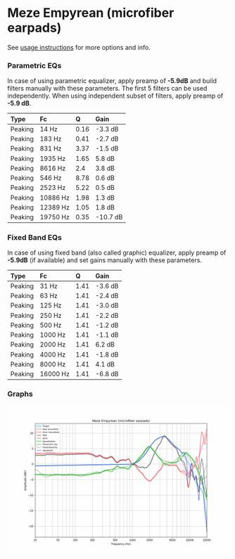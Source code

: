 # Meze Empyrean (microfiber earpads)
See [usage instructions](https://github.com/jaakkopasanen/AutoEq#usage) for more options and info.

### Parametric EQs
In case of using parametric equalizer, apply preamp of **-5.9dB** and build filters manually
with these parameters. The first 5 filters can be used independently.
When using independent subset of filters, apply preamp of **-5.9 dB**.

| Type    | Fc       |    Q | Gain     |
|:--------|:---------|:-----|:---------|
| Peaking | 14 Hz    | 0.16 | -3.3 dB  |
| Peaking | 183 Hz   | 0.41 | -2.7 dB  |
| Peaking | 831 Hz   | 3.37 | -1.5 dB  |
| Peaking | 1935 Hz  | 1.65 | 5.8 dB   |
| Peaking | 8616 Hz  | 2.4  | 3.8 dB   |
| Peaking | 546 Hz   | 8.78 | 0.6 dB   |
| Peaking | 2523 Hz  | 5.22 | 0.5 dB   |
| Peaking | 10886 Hz | 1.98 | 1.3 dB   |
| Peaking | 12389 Hz | 1.05 | 1.8 dB   |
| Peaking | 19750 Hz | 0.35 | -10.7 dB |

### Fixed Band EQs
In case of using fixed band (also called graphic) equalizer, apply preamp of **-5.9dB**
(if available) and set gains manually with these parameters.

| Type    | Fc       |    Q | Gain    |
|:--------|:---------|:-----|:--------|
| Peaking | 31 Hz    | 1.41 | -3.6 dB |
| Peaking | 63 Hz    | 1.41 | -2.4 dB |
| Peaking | 125 Hz   | 1.41 | -3.0 dB |
| Peaking | 250 Hz   | 1.41 | -2.2 dB |
| Peaking | 500 Hz   | 1.41 | -1.2 dB |
| Peaking | 1000 Hz  | 1.41 | -1.1 dB |
| Peaking | 2000 Hz  | 1.41 | 6.2 dB  |
| Peaking | 4000 Hz  | 1.41 | -1.8 dB |
| Peaking | 8000 Hz  | 1.41 | 4.1 dB  |
| Peaking | 16000 Hz | 1.41 | -6.8 dB |

### Graphs
![](./Meze%20Empyrean%20(microfiber%20earpads).png)